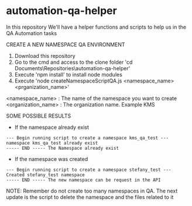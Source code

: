 # automation-qa-helper
In this repository We'll have a helper functions and scripts to help us in the QA Automation tasks

CREATE A NEW NAMESPACE QA ENVIRONMENT

1. Download this repository
2. Go to the cmd and access to the clone folder 'cd Documents\Repositories\automation-qa-helper'
3. Execute 'npm install' to install node modules
4. Execute 'node createNamespaceScriptQA.js <namespace_name> <prganization_name>'
  
  <namespace_name> : The name of the namespace you want to create
  <organization_name> : The organization name. Example KMS
  
 
SOME POSSIBLE RESULTS

- If the namespace already exist
```{r, engine='bash', count_lines}
--- Begin running script to create a namespace kms_qa_test ---
namespace kms_qa_test already exist
----- END ----- The Namespace already exist
```
- If the namespace was created
```{r, engine='bash', count_lines}
--- Begin running script to create a namespace stefany_test ---
Created stefany_test namespace
----- END ----- The new namespace can be request in the API
```

NOTE: Remember do not create too many namespaces in QA.
The next update is the script to delete the namespace and the files related to it 
